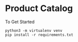 # Product Catalog


To Get Started

```
python3 -m virtualenv venv
pip install -r requirements.txt
```